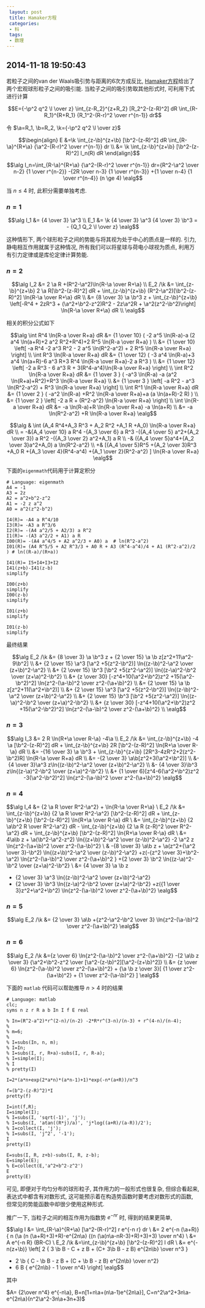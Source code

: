 ```yaml
---
 layout: post
 title: Hamaker方程
 categories:
 - 科
 tags:
 - 数理
---
```


## 2014-11-18 19:50:43

若粒子之间的van der Waals吸引势与距离的6次方成反比, [Hamaker方程](http://en.wikipedia.org/wiki/Van_der_Waals_force)给出了两个宏观球形粒子之间的吸引能. 
当粒子之间的吸引势取其他形式时, 可利用下式进行计算

$$E={-\p^2 q^2 \l \over z} \int_{z-R_2}^{z+R_2} [R_2^2-(z-R)^2] dR \int_{R-R_1}^{R+R_1} {R_1^2-(R-r)^2 \over r^{n-1}} dr$$

令 $\a=R_1, \b=R_2, \k={-\p^2 q^2 \l \over z}$

$$\begin{align}
E &=\k \int_{z-\b}^{z+\b} [\b^2-(z-R)^2] dR \int_{R-\a}^{R+\a} {\a^2-(R-r)^2 \over r^{n-1}} dr \\
  &= \k \int_{z-\b}^{z+\b} [\b^2-(z-R)^2] I_n(R) dR
\end{align}$$

$$\alg
I_n=\int_{R-\a}^{R+\a} {\a^2-(R-r)^2 \over r^{n-1}} dr={R^2-\a^2 \over n-2} {1 \over r^{n-2}} -{2R \over n-3} {1 \over r^{n-3}} +{1 \over n-4} {1 \over r^{n-4}} (n \ge 4)
\ealg$$

当 $n \le 4$ 时, 此积分需要单独考虑.

### $n=1$

$$\alg
I_1 &= {4 \over 3} \a^3 \\
E_1 &= \k  {4 \over 3} \a^3  {4 \over 3} \b^3 = - {Q_1 Q_2 \l \over z}
\ealg$$

这种情形下, 两个球形粒子之间的势能与将其视为处于中心的质点是一样的. 引力, 静电相互作用就属于这种情况, 所有我们可以将星球与荷电小球视为质点, 
利用万有引力定律或是库伦定律计算势能.

### $n=2$

$$\alg
I_2 &= 2 \a R +(R^2-\a^2)\ln{R-\a \over R+\a} \\
E_2 /\k &= \int_{z-\b}^{z+\b} 2 \a R[\b^2-(z-R)^2] dR + \int_{z-\b}^{z+\b} (R^2-\a^2)[\b^2-(z-R)^2] \ln{R-\a \over R+\a} dR \\
    &= {8 \over 3} \a \b^3 z + \int_{z-\b}^{z+\b} \left[-R^4 + 2zR^3 + (\a^2+\b^2-z^2)R^2 - 2z\a^2R + \a^2(z^2-\b^2)\right] \ln{R-\a \over R+\a} dR \\
\ealg$$

相关的积分公式如下

$$\alg
\int R^4 \ln{R-a \over R+a} dR &= {1 \over 10}  ( -2 a^5 \ln(R-a)-a (2 a^4 \ln(a+R)+2 a^2 R^2+R^4)+2 R^5 \ln{R-a \over R+a} ) \\
                               &= {1 \over 10}  \left[ -a R^4 -2 a^3 R^2 - 2 a^5 \ln(R^2-a^2) + 2 R^5 \ln{R-a \over R+a}  \right] \\
\int R^3 \ln{R-a \over R+a} dR &= {1 \over 12}  ( -3 a^4 \ln(R-a)+3 a^4 \ln(a+R)-6 a^3 R+3 R^4 \ln{R-a \over R+a}-2 a R^3 ) \\
                               &= {1 \over 12} \left[  -2 a R^3 - 6 a^3 R + 3(R^4-a^4)\ln{R-a \over R+a} \right] \\
\int R^2 \ln{R-a \over R+a} dR &= {1 \over 3 }  (   -a^3 \ln(R-a)  -a (a^2 \ln(R+a)+R^2)+R^3 \ln{R-a \over R+a} \\
                               &= {1 \over 3 } \left[ -a R^2 - a^3 \ln(R^2-a^2) + R^3 \ln{R-a \over R+a} \right] \\
\int R^1 \ln{R-a \over R+a} dR &= {1 \over 2 }  (   -a^2 \ln(R-a) +R^2 \ln{R-a \over R+a}+a (a \ln(a+R)-2 R) ) \\
                               &= {1 \over 2 } \left[ -2 a R + (R^2-a^2) \ln{R-a \over R+a} \right] \\
\int     \ln{R-a \over R+a} dR &=                   -a   \ln(R-a)+R \ln{R-a \over R+a} -a \ln(a+R) \\
                               &= -a \ln(R^2-a^2) +R \ln{R-a \over R+a}
\ealg$$

$$\alg
& \int (A_4 R^4+A_3 R^3 + A_2 R^2 +A_1 R +A_0) \ln{R-a \over R+a} dR \\
=  -&{A_4 \over 10} a R^4 -{A_3 \over 6} a R^3 -({A_4 \over 5} a^2+{A_2 \over 3}) a R^2 -({A_3 \over 2} a^2+A_1) a R \\
  -& ({A_4 \over 5}a^4+{A_2 \over 3}a^2+A_0) a \ln(R^2-a^2) \\
  +& [{A_4 \over 5}R^5 +{A_2 \over 3}R^3 +A_0 R +{A_3 \over 4}(R^4-a^4) +{A_1 \over 2}(R^2-a^2) ]  \ln{R-a \over R+a}
\ealg$$

下面的`eigenmath`代码用于计算定积分

<pre class="line-numbers" data-start="0"><code class="language-bash"># Language: eigenmath
A4 = -1
A3 = 2z
A2 = a^2+b^2-z^2
A1 = -2 z a^2
A0 = a^2(z^2-b^2)

I4(R)= -A4 a R^4/10
I3(R)= -A3 a R^3/6
I2(R)= -(A4 a^2/5 + A2/3) a R^2
I1(R)= -(A3 a^2/2 + A1) a R
I00(R)= -(A4 a^4/5 + A2 a^2/3 + A0) a  # ln(R^2-a^2)
I01(R)= (A4 R^5/5 + A2 R^3/3 + A0 R + A3 (R^4-a^4)/4 + A1 (R^2-a^2)/2 ) # ln((R-a)/(R+a))

I41(R)= I5+I4+I3+I2
I41(z+b)-I41(z-b)
simplify

I00(z+b)
simplify
I00(z-b)
simplify

I01(z+b)
simplify

I01(z-b)
simplify
</code></pre>

最终结果

$$\alg
E_2 /\k &= {8 \over 3} \a \b^3 z + {2 \over 15} \a \b z[z^2+11\a^2-9\b^2] \\
    &+ {2 \over 15} \a^3 [\a^2 +5(z^2-\b^2)] \ln{(z-\b)^2-\a^2 \over (z+\b)^2-\a^2}  \\
    &+ {2 \over 15} \b^3 [\b^2 +5(z^2-\a^2)] \ln{(z-\a)^2-\b^2 \over (z+\a)^2-\b^2}   \\
    &+ {z \over 30} [-z^4+10(\a^2+\b^2)z^2 +15(\a^2-\b^2)^2] \ln{z^2-(\a-\b)^2 \over z^2-(\a+\b)^2} \\
  &= {2 \over 15} \a \b z[z^2+11(\a^2+\b^2)] \\
    &+ {2 \over 15} \a^3 [\a^2 +5(z^2-\b^2)] \ln{(z-\b)^2-\a^2 \over (z+\b)^2-\a^2}  \\
    &+ {2 \over 15} \b^3 [\b^2 +5(z^2-\a^2)] \ln{(z-\a)^2-\b^2 \over (z+\a)^2-\b^2}   \\
    &+ {z \over 30} [-z^4+10(\a^2+\b^2)z^2 +15(\a^2-\b^2)^2] \ln{z^2-(\a-\b)^2 \over z^2-(\a+\b)^2} \\
\ealg$$

### $n=3$

$$\alg
I_3 &= 2 R \ln{R+\a \over R-\a} -4\a \\
E_2 /\k &= \int_{z-\b}^{z+\b} -4 \a [\b^2-(z-R)^2] dR + \int_{z-\b}^{z+\b} 2R [\b^2-(z-R)^2] \ln{R+\a \over R-\a} dR  \\
 &= -{16 \over 3} \a \b^3 + \int_{z-\b}^{z+\b} [2R^3-4zR^2+2(z^2-\b^2)R] \ln{R-\a \over R+a} dR \\
 &= -{2 \over 3} \a\b[z^2+3(\a^2+\b^2)] \\
   &- {4 \over 3}\a^3 z\ln{(z-\b)^2-\a^2 \over (z+\b)^2-\a^2} \\
   &- {4 \over 3}\b^3 z\ln{(z-\a)^2-\b^2 \over (z+\a)^2-\b^2} \\
   &+ {1 \over 6}[z^4-6(\a^2+\b^2)z^2 -3(\a^2-\b^2)^2] \ln{z^2-(\a-\b)^2 \over z^2-(\a+\b)^2}
\ealg$$

### $n=4$

$$\alg
I_4 &= {2 \a R \over R^2-\a^2} + \ln{R-\a \over R+\a} \\
E_2 /\k &= \int_{z-\b}^{z+\b} {2 \a R \over R^2-\a^2}  [\b^2-(z-R)^2] dR + \int_{z-\b}^{z+\b} [\b^2-(z-R)^2] \ln{R+\a \over R-\a} dR  \\
&= \int_{z-\b}^{z+\b} {2 \a\b^2 R \over R^2-\a^2} dR - \int_{z-\b}^{z+\b} {2 \a R (z-R)^2 \over R^2-\a^2} dR + \int_{z-\b}^{z+\b} [\b^2-(z-R)^2] \ln{R+\a \over R-\a} dR \\
&= 4\a\b z + \a(\b^2-\a^2-z^2) \ln{(z+\b)^2-\a^2 \over (z-\b)^2-\a^2} -2 \a^2 z \ln{z^2-(\a+\b)^2 \over z^2-(\a-\b)^2} \\
& -{8 \over 3} \a\b z + \a(z^2+{\a^2 \over 3}-\b^2) \ln{(z+\b)^2-\a^2 \over (z-\b)^2-\a^2} 
+z(-{z^2 \over 3}+\b^2-\a^2) \ln{z^2-(\a-\b)^2 \over z^2-(\a+\b)^2 }
+{2 \over 3} \b^2 \ln{(z-\a)^2-\b^2 \over (z+\a)^2-\b^2} \\
&= {4 \over 3} \a \b z 
+ {2 \over 3} \a^3 \ln{(z-\b)^2-\a^2 \over (z+\b)^2-\a^2}
+ {2 \over 3} \b^3 \ln{(z-\a)^2-\b^2 \over (z+\a)^2-\b^2}
+z({1 \over 3}z^2+\a^2+\b^2) \ln{z^2-(\a-\b)^2 \over z^2-(\a+\b)^2}
\ealg$$

### $n=5$

$$\alg
E_2 /\k &= {2 \over 3} \a\b +{z^2-\a^2-\b^2 \over 3} \ln{z^2-(\a-\b)^2 \over z^2-(\a+\b)^2}
\ealg$$

### $n=6$

$$\alg
E_2 /\k &={z \over 6} \ln{z^2-(\a-\b)^2 \over z^2-(\a+\b)^2} -{2 \a\b z \over 3} {\a^2+\b^2-z^2 \over [\a^2-(z-\b)^2][\a^2-(z+\b)^2]} \\
&= {z \over 6} \ln{z^2-(\a-\b)^2 \over z^2-(\a+\b)^2} + {\a \b z \over 3}[ {1 \over z^2-(\a+\b)^2} + {1 \over z^2-(\a-\b)^2} ]
\ealg$$

下面的 `matlab` 代码可以帮助推导 $n>4$ 时的结果

<pre class="line-numbers" data-start="0"><code class="language-bash"># Language: matlab
clc;
syms n z r R a b In I f E real

% In=(R^2-a^2)*r^(2-n)/(n-2) -2*R*r^(3-n)/(n-3) + r^(4-n)/(n-4);
% 
% m=6;
% 
% I=subs(In, n, m);
% I=In;
% I=subs(I, r, R+a)-subs(I, r, R-a);
% I=simple(I);
% I
% pretty(I)

I=2*(a*n+exp(2*a*n)*(a*n-1)+1)*exp(-n*(a+R))/n^3

f=(b^2-(z-R)^2)*I
pretty(f)

I=int(f,R);
I=simple(I);
% I=subs(I, 'sqrt(-1)', 'j');
% I=subs(I, 'atan((R*j)/a)', 'j*log((a+R)/(a-R))/2');
% I=collect(I, 'j');
% I=subs(I, 'j^2', '-1');
I
pretty(I)

E=subs(I, R, z+b)-subs(I, R, z-b);
E=simple(E);
% E=collect(E,'a^2+b^2-z^2')
E
pretty(E)
</code></pre>

可见, 即便对于均匀分布的球形粒子, 其作用力的一般形式也很复杂, 但综合看起来, 表达式中都含有对数形式, 
这可能预示着在构造势函数时要考虑对数形式的函数, 但常见的势能函数中却很少使用这种形式.

推广一下, 当粒子之间的相互作用为指数势 $e^{-nr}$ 时, 得到的结果更简单,

$$\alg
I &= \int_{R-\a}^{R+\a} [\a^2-(R-r)^2] r e^{-n r} dr \\
&= 2 e^{-n (\a+R)} { n (\a (n (\a+R)+3)+R)-e^{2n\a} ((n (\a(n\a-nR-3)+R)+3)+3) \over n^4} \\
&= A e^{-n R} (BR-C) \\
E_2 /\k &=\int_{z-\b}^{z+\b} [\b^2-(z-R)^2] I dR \\
&= e^{-n(z+\b)} \left[ 2 { 3 \b B - C + z B + (C+ 3\b B - z B) e^{2n\b} \over n^3 }
- 2 \b { C - \b B - z B + (C + \b B - z B) e^{2n\b} \over n^2}
- 6 B { e^{2n\b} - 1  \over n^4} \right]
\ealg$$

其中

$A= {2\over n^4} e^{-n\a}, B=n[1+n\a+(n\a-1)e^{2n\a}], C=n^2\a^2+3n\a-e^{2n\a}(n^2\a^2-3n\a+3n+3)$


